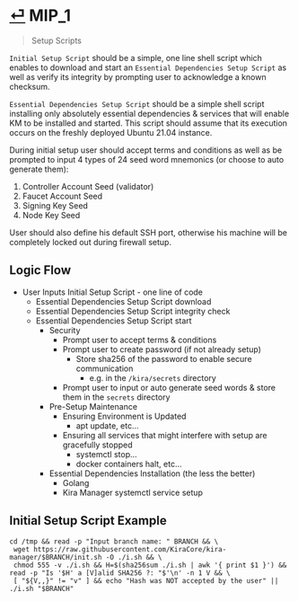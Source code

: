 # [⏎](README.md#Roadmap) MIP_1
> Setup Scripts

`Initial Setup Script` should be a simple, one line shell script which enables to download and start an `Essential Dependencies Setup Script` as well as verify its integrity by prompting user to acknowledge a known checksum.

`Essential Dependencies Setup Script` should be a simple shell script installing only absolutely essential dependencies & services that will enable KM to be installed and started. This script should assume that its execution occurs on the freshly deployed Ubuntu 21.04 instance.

During initial setup user should accept terms and conditions as well as be prompted to input 4 types of 24 seed word mnemonics (or choose to auto generate them):

1. Controller Account Seed (validator)
2. Faucet Account Seed
3. Signing Key Seed
4. Node Key Seed

User should also define his default SSH port, otherwise his machine will be completely locked out during firewall setup.

## Logic Flow
* User Inputs Initial Setup Script - one line of code
  * Essential Dependencies Setup Script download
  * Essential Dependencies Setup Script integrity check 
  * Essential Dependencies Setup Script start
    * Security
      * Prompt user to accept terms & conditions
      * Prompt user to create password (if not already setup)
        * Store sha256 of the password to enable secure communication
          * e.g. in the `/kira/secrets` directory
      * Prompt user to input or auto generate seed words & store them in the `secrets` directory
    * Pre-Setup Maintenance
      * Ensuring Environment is Updated 
        * apt update, etc...
      * Ensuring all services that might interfere with setup are gracefully stopped
        *  systemctl stop...
        *  docker containers halt, etc...
    * Essential Dependencies Installation (the less the better)
      * Golang
      * Kira Manager systemctl service setup

## Initial Setup Script Example

```
cd /tmp && read -p "Input branch name: " BRANCH && \
 wget https://raw.githubusercontent.com/KiraCore/kira-manager/$BRANCH/init.sh -O ./i.sh && \
 chmod 555 -v ./i.sh && H=$(sha256sum ./i.sh | awk '{ print $1 }') && read -p "Is '$H' a [V]alid SHA256 ?: "$'\n' -n 1 V && \
 [ "${V,,}" != "v" ] && echo "Hash was NOT accepted by the user" || ./i.sh "$BRANCH"
```
